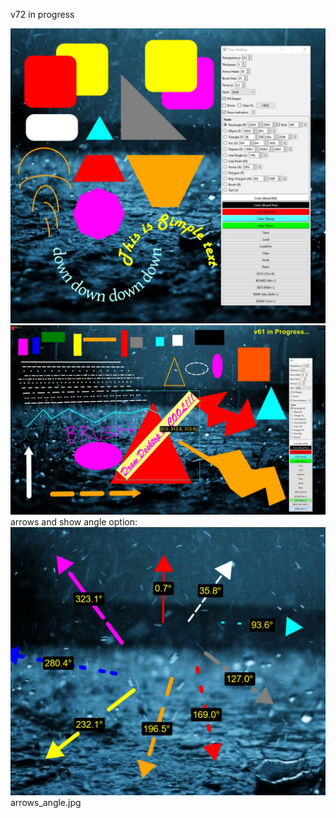 v72 in progress

![v72 in progress](images/v72.jpg)
![v61 in progress](images/v61-bga.jpg)
arrows and show angle option:
![arrow_angle](images/arrows_angle.jpg)
arrows_angle.jpg

